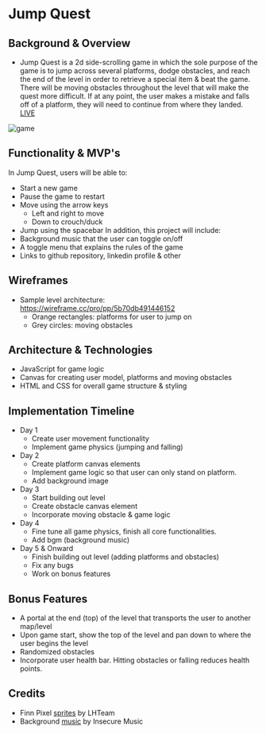 # Jump Quest
## Background & Overview
* Jump Quest is a 2d side-scrolling game in which the sole purpose of the game is to jump across several platforms, dodge obstacles, and reach the end of the level in order to retrieve a special item & beat the game. There will be moving obstacles throughout the level that will make the quest more difficult. If at any point, the user makes a mistake and falls off of a platform, they will need to continue from where they landed. [LIVE](https://chrisj1225.github.io/JumpQuest/)

![game](./gifs/jumpquest-complete.gif)

## Functionality & MVP's
In Jump Quest, users will be able to:
* Start a new game 
* Pause the game to restart
* Move using the arrow keys
  * Left and right to move
  * Down to crouch/duck
* Jump using the spacebar
In addition, this project will include:
* Background music that the user can toggle on/off
* A toggle menu that explains the rules of the game
* Links to github repository, linkedin profile & other 

## Wireframes
* Sample level architecture: https://wireframe.cc/pro/pp/5b70db491446152
  * Orange rectangles: platforms for user to jump on
  * Grey circles: moving obstacles

## Architecture & Technologies
* JavaScript for game logic 
* Canvas for creating user model, platforms and moving obstacles 
* HTML and CSS for overall game structure & styling

## Implementation Timeline
* Day 1
  * Create user movement functionality
  * Implement game physics (jumping and falling)
* Day 2
  * Create platform canvas elements
  * Implement game logic so that user can only stand on platform.
  * Add background image
* Day 3
  * Start building out level
  * Create obstacle canvas element
  * Incorporate moving obstacle & game logic
* Day 4
  * Fine tune all game physics, finish all core functionalities.
  * Add bgm (background music)
* Day 5 & Onward
  * Finish building out level (adding platforms and obstacles)
  * Fix any bugs
  * Work on bonus features

## Bonus Features
* A portal at the end (top) of the level that transports the user to another map/level
* Upon game start, show the top of the level and pan down to where the user begins the level
* Randomized obstacles
* Incorporate user health bar. Hitting obstacles or falling reduces health points. 

## Credits
* Finn Pixel [sprites](https://lhteam.itch.io/finn-sprite) by LHTeam
* Background [music](https://fanlink.to/insecuremusic) by Insecure Music

